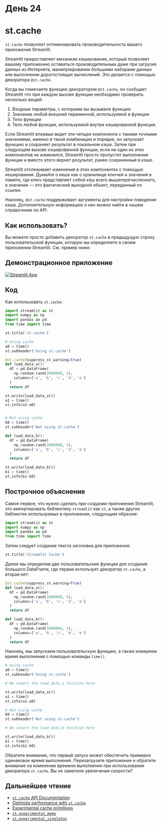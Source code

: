 # День 24

# **st.cache**

`st.cache` позволяет оптимизировать производительность вашего приложения Streamlit.

Streamlit предоставляет механизм кэширования, который позволяет вашему приложению оставаться производительным даже при загрузке данных из Интернета, манипулировании большими наборами данных или выполнении дорогостоящих вычислений. Это делается с помощью декоратора `@st.cache`.

Когда вы помечаете функцию декоратором `@st.cache`, он сообщает Streamlit что при каждом вызове функции необходимо проверить несколько вещей:

1. Входные параметры, с которыми вы вызывали функцию
2. Значение любой внешней переменной, используемой в функции
3. Тело функции
4. Тело любой функции, используемой внутри кэшированной функции.

Если Streamlit впервые видит эти четыре компонента с такими точными значениями, именно в такой комбинации и порядке, он запускает функцию и сохраняет результат в локальном кэше. Затем при следующем вызове кэшированной функции, если ни один из этих компонентов не изменился, Streamlit просто пропустит выполнение функции и вместо этого вернет результат, ранее сохраненный в кэше.

Streamlit отслеживает изменения в этих компонентах с помощью кеширования. Думайте о кеше как о хранилище ключей и значений в памяти, где ключ представляет собой кэш всего вышеперечисленного, а значение — это фактический выходной объект, переданный по ссылке.

Наконец, `@st.cache` поддерживает аргументы для настройки поведения кэша. Дополнительную информацию о них можно найти в нашем справочнике по API.

## **Как использовать?**

Вы можете просто добавить декоратор `st.cache` в предыдущую строку пользовательской функции, которую вы определяете в своем приложении Streamlit. См. пример ниже.

## **Демонстрационное приложение**

[![Streamlit App](https://static.streamlit.io/badges/streamlit_badge_black_white.svg)](https://share.streamlit.io/dataprofessor/st.cache/)

## **Код**

Как использовать `st.cache`:

```python
import streamlit as st
import numpy as np
import pandas as pd
from time import time

st.title('st.cache')

# Using cache
a0 = time()
st.subheader('Using st.cache')

@st.cache(suppress_st_warning=True)
def load_data_a():
  df = pd.DataFrame(
    np.random.rand(2000000, 5),
    columns=['a', 'b', 'c', 'd', 'e']
  )
  return df

st.write(load_data_a())
a1 = time()
st.info(a1-a0)


# Not using cache
b0 = time()
st.subheader('Not using st.cache')

def load_data_b():
  df = pd.DataFrame(
    np.random.rand(2000000, 5),
    columns=['a', 'b', 'c', 'd', 'e']
  )
  return df

st.write(load_data_b())
b1 = time()
st.info(b1-b0)
```

## **Построчное объяснение**

Самое первое, что нужно сделать при создании приложения Streamlit, это импортировать библиотеку `streamlit` как `st`, а также других библиотек используемых в приложении, следующим образом:
```python
import streamlit as st
import numpy as np
import pandas as pd
from time import time
```

Затем следует создание текста заголовка для приложения:
```python
st.title('Streamlit Cache')
```

Далее мы определим две пользовательские функции для создания большого DataFrame, где первая использует декоратор `st.cache`, а вторая нет:

```python
@st.cache(suppress_st_warning=True)
def load_data_a():
  df = pd.DataFrame(
    np.random.rand(1000000, 5),
    columns=['a', 'b', 'c', 'd', 'e']
  )
  return df

def load_data_b():
  df = pd.DataFrame(
    np.random.rand(1000000, 5),
    columns=['a', 'b', 'c', 'd', 'e']
  )
  return df
```

Наконец, мы запускаем пользовательскую функцию, а также измеряем время выполнения с помощью команды `time()`.

```python
# Using cache
a0 = time()
st.subheader('Using st.cache')

# We insert the load_data_a function here

st.write(load_data_a())
a1 = time()
st.info(a1-a0)

# Not using cache
b0 = time()
st.subheader('Not using st.cache')

# We insert the load_data_b function here

st.write(load_data_b())
b1 = time()
st.info(b1-b0)
```

Обратите внимание, что первый запуск может обеспечить примерно одинаковое время выполнения. Перезагрузите приложение и обратите внимание на изменение времени выполнения при использовании декоратора `st.cache`. Вы не заметили увеличения скорости?

## **Дальнейшее чтение**

- [`st.cache` API Documentation](https://docs.streamlit.io/library/api-reference/performance/st.cache)
- [Optimize performance with `st.cache`](https://docs.streamlit.io/library/advanced-features/caching)
- [Experimental cache primitives](https://docs.streamlit.io/library/advanced-features/experimental-cache-primitives)
- [`st.experimental_memo`](https://docs.streamlit.io/library/api-reference/performance/st.experimental_memo)
- [`st.experimental_singleton`](https://docs.streamlit.io/library/api-reference/performance/st.experimental_singleton)
